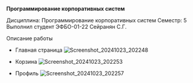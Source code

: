 **Программирование корпоративных систем**

Дисциплина: Программирование корпоративных систем
Семестр: 5
Выполнил студент ЭФБО-01-22 Сейранян С.Г.


Описание работы<br>
- Главная страница
![Screenshot_20241023_202248](https://github.com/user-attachments/assets/aaa18829-a3cf-4d15-a47e-9ec77d962c54)

- Корзина
![Screenshot_20241023_202253](https://github.com/user-attachments/assets/9b22c34f-4cfe-4ad3-b79f-4918f4d5ef1d)

- Профиль
![Screenshot_20241023_202257](https://github.com/user-attachments/assets/426a0304-542c-4d72-802e-d0496e1936f1)
